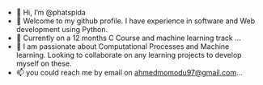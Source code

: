 - 👋 Hi, I’m @phatspida
- 👀 Welcome to my github profile. I have experience in software and Web development using Python. 
- 🌱 Currently on a 12 months C Course and machine learning track ...
- 💞️ I am passionate about Computational Processes and Machine learning. Looking to collaborate on any learning projects to develop myself on these.
- 📫 you could reach me by email on ahmedmomodu97@gmail.com...

<!---
phatspida/phatspida is a ✨ special ✨ repository because its `README.md` (this file) appears on your GitHub profile.
You can click the Preview link to take a look at your changes.
--->
